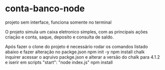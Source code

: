 # conta-banco-node
projeto sem interface, funciona somente no terminal

O projeto simula um caixa eletronico simples, com as principais ações criação e conta, saque, deposito e consulta de saldo.

Após fazer o clone do projeto é necessário rodar os comandos listado abaixo e fazer alteração no packge.json
npm init -y
npm install chalk inquirer
acessar o aqruivo packge.json e alterar a versão do chalk para 4.1.2 e iserir em scripts "start": "node index.js"
npm install
